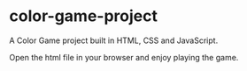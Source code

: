 # color-game-project
A Color Game project built in HTML, CSS and JavaScript.

Open the html file in your browser and enjoy playing the game.
